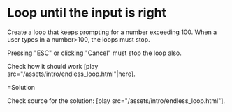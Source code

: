 
# Loop until the input is right 

Create a loop that keeps prompting for a number exceeding 100. When a user types in a number&gt;100, the loops must stop.

Pressing "ESC" or clicking "Cancel" must stop the loop also.

Check how it should work [play src="/assets/intro/endless_loop.html"|here].


=Solution

Check source for the solution: [play src="/assets/intro/endless_loop.html"].


